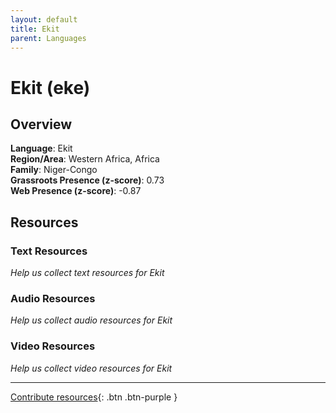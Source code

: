 ```yaml
---
layout: default
title: Ekit
parent: Languages
---
```


# Ekit (eke)

## Overview

**Language**: Ekit  
**Region/Area**: Western Africa, Africa  
**Family**: Niger-Congo  
**Grassroots Presence (z-score)**: 0.73  
**Web Presence (z-score)**: -0.87  

## Resources

### Text Resources
*Help us collect text resources for Ekit*

### Audio Resources
*Help us collect audio resources for Ekit*

### Video Resources
*Help us collect video resources for Ekit*

---

[Contribute resources](https://forms.office.com/e/1SfLJx3u1r){: .btn .btn-purple }
